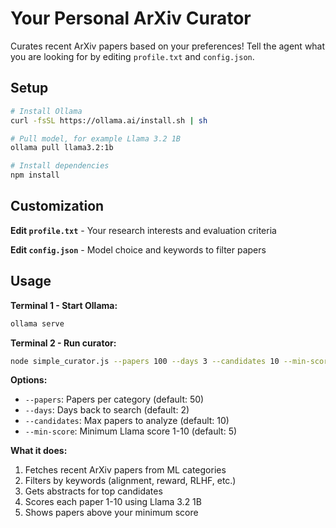 # Your Personal ArXiv Curator

Curates recent ArXiv papers based on your preferences! Tell the agent what you are looking for by editing `profile.txt` and `config.json`.

## Setup

```bash
# Install Ollama
curl -fsSL https://ollama.ai/install.sh | sh

# Pull model, for example Llama 3.2 1B
ollama pull llama3.2:1b 

# Install dependencies
npm install
```

## Customization

**Edit `profile.txt`** - Your research interests and evaluation criteria

**Edit `config.json`** - Model choice and keywords to filter papers

## Usage

**Terminal 1 - Start Ollama:**
```bash
ollama serve
```

**Terminal 2 - Run curator:**
```bash
node simple_curator.js --papers 100 --days 3 --candidates 10 --min-score 5
```

**Options:**
- `--papers`: Papers per category (default: 50)
- `--days`: Days back to search (default: 2) 
- `--candidates`: Max papers to analyze (default: 10)
- `--min-score`: Minimum Llama score 1-10 (default: 5)

**What it does:**
1. Fetches recent ArXiv papers from ML categories
2. Filters by keywords (alignment, reward, RLHF, etc.)
3. Gets abstracts for top candidates
4. Scores each paper 1-10 using Llama 3.2 1B
5. Shows papers above your minimum score
